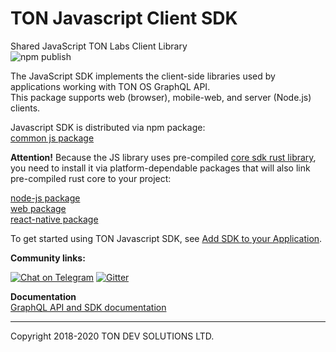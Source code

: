 # TON Javascript Client SDK
Shared JavaScript TON Labs Client Library  
![npm publish](https://github.com/tonlabs/ton-client-js/workflows/npm%20publish/badge.svg)  

The JavaScript SDK implements the client-side libraries used by applications working with TON OS GraphQL API.  
This package supports web (browser), mobile-web, and server (Node.js) clients. 

Javascript SDK is distributed via npm package:   
[common js package](https://www.npmjs.com/package/ton-client-js)

**Attention!** Because the JS library uses pre-compiled [core sdk rust library](https://github.com/tonlabs/TON-SDK), you need to 
install it via platform-dependable packages that will also link pre-compiled rust core to your project:

[node-js package](https://www.npmjs.com/package/ton-client-node-js)  
[web package](https://www.npmjs.com/package/ton-client-web-js)  
[react-native package](https://www.npmjs.com/package/ton-client-react-native-js)  

To get started using TON Javascript SDK, see [Add SDK to your Application](https://docs.ton.dev/86757ecb2/p/61b5eb-nodejs).

**Community links:**


[![Chat on Telegram](https://img.shields.io/badge/chat-on%20telegram-9cf.svg)](https://t.me/ton_sdk) 
[![Gitter](https://badges.gitter.im/ton-sdk/community.svg)](https://gitter.im/ton-sdk/community?utm_source=badge&utm_medium=badge&utm_campaign=pr-badge)



**Documentation**  
[GraphQL API and SDK documentation](https://docs.ton.dev/86757ecb2/p/92b041-overview)

---
Copyright 2018-2020 TON DEV SOLUTIONS LTD.

